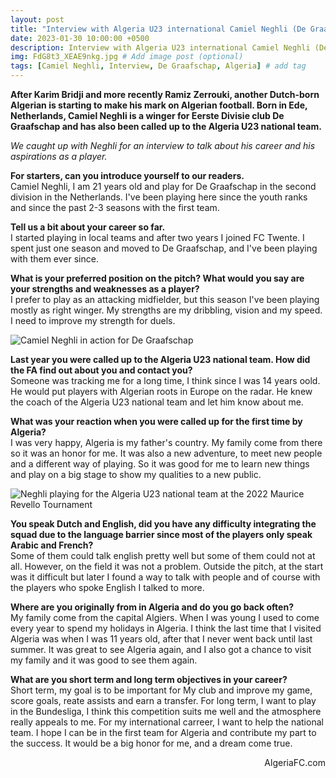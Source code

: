 ```yaml
---
layout: post
title: "Interview with Algeria U23 international Camiel Neghli (De Graafschap FC)"
date: 2023-01-30 10:00:00 +0500
description: Interview with Algeria U23 international Camiel Neghli (De Graafschap FC) # Add post description (optional)
img: FdG8t3_XEAE9nkg.jpg # Add image post (optional)
tags: [Camiel Neghli, Interview, De Graafschap, Algeria] # add tag
---
```

**After Karim Bridji and more recently Ramiz Zerrouki, another Dutch-born Algerian is starting to make his mark on Algerian football. Born in Ede, Netherlands, Camiel Neghli is a winger for Eerste Divisie club De Graafschap and has also been called up to the Algeria U23 national team.**

*We caught up with Neghli for an interview to talk about his career and his aspirations as a player.*

**For starters, can you introduce yourself to our readers.**<br>
Camiel Neghli, I am 21 years old and play for De Graafschap in the second division in the Netherlands. I've been playing here since the youth ranks and since the past 2-3 seasons with the first team. 

**Tell us a bit about your career so far.**<br>
I started playing in local teams and after two years I joined FC Twente. I spent just one season and moved to De Graafschap, and I've been playing with them ever since.

**What is your preferred position on the pitch? What would you say are your strengths and weaknesses as a player?**<br>
I prefer to play as an attacking midfielder, but this season I've been playing mostly as right winger. My strengths are my dribbling, vision and my speed. I need to improve my strength for duels.

![Camiel Neghli in action for De Graafschap]({{site.baseurl}}/assets/img/FnbgfoIXgAUlfj-.jpg)


**Last year you were called up to the Algeria U23 national team. How did the FA find out about you and contact you?**<br>
Someone was tracking me for a long time, I think since I was 14 years oold. He would put players with Algerian roots in Europe on the radar. He knew the coach of the Algeria U23 national team and let him know about me. 

**What was your reaction when you were called up for the first time by Algeria?**<br>
I was very happy, Algeria is my father's country. My family come from there so it was an honor for me. It was also a new adventure, to meet new people and a different way of playing. So it was good for me to learn new things and play on a big stage to show my qualities to a new public. 

![Neghli playing for the Algeria U23 national team at the 2022 Maurice Revello Tournament]({{site.baseurl}}/assets/img/jIOOaUXN.jpg)

**You speak Dutch and English, did you have any difficulty integrating the squad due to the language barrier since most of the players only speak Arabic and French?**<br>
Some of them could talk english pretty well but some of them could not at all. However, on the field it was not a problem. Outside the pitch, at the start was it difficult but later I found a way to talk with people and of course with the players who spoke English I talked to more.

**Where are you originally from in Algeria and do you go back often?**<br>
My family come from the capital Algiers. When I was young I used to come every year to spend my holidays in Algeria. I think the last time that I visited Algeria was when I was 11 years old, after that I never went back until last summer. It was great to see Algeria again, and I also got a chance to visit my family and it was good to see them again.

**What are you short term and long term objectives in your career?**<br>
Short term, my goal is to be important for My club and improve my game, score goals, reate assists and earn a transfer. For long term, I want to play in the Bundesliga, I think this competition suits me well and the atmosphere really appeals to me. For my international carreer, I want to help the national team. I hope I can be in the first team for Algeria and contribute my part to the success. It would be a big honor for me, and a dream come true.

<p style="text-align:right">AlgeriaFC.com</p>
